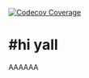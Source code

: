 [![Codecov Coverage](https://img.shields.io/codecov/c/github/upcs/cs-341-project-sq19-hotel/master.svg?style=flat-square)](https://codecov.io/gh/upcs/cs-341-project-sq19-hotel/)

#hi yall
=======
AAAAAA
